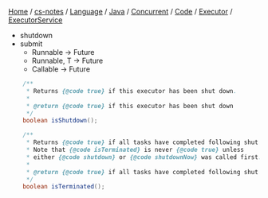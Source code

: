 [Home](https://mengxianbin.github.io) /
[cs-notes](https://mengxianbin.github.io/cs-notes/site) /
[Language](https://mengxianbin.github.io/cs-notes/site/Language) /
[Java](https://mengxianbin.github.io/cs-notes/site/Language/Java) /
[Concurrent](https://mengxianbin.github.io/cs-notes/site/Language/Java/Concurrent) /
[Code](https://mengxianbin.github.io/cs-notes/site/Language/Java/Concurrent/Code) /
[Executor](https://mengxianbin.github.io/cs-notes/site/Language/Java/Concurrent/Code/Executor) /
[ExecutorService](https://mengxianbin.github.io/cs-notes/site/Language/Java/Concurrent/Code/Executor/ExecutorService)

* shutdown
* submit
    * Runnable -> Future
    * Runnable, T -> Future
    * Callable -> Future

```java
    /**
     * Returns {@code true} if this executor has been shut down.
     *
     * @return {@code true} if this executor has been shut down
     */
    boolean isShutdown();
```

```java
    /**
     * Returns {@code true} if all tasks have completed following shut down.
     * Note that {@code isTerminated} is never {@code true} unless
     * either {@code shutdown} or {@code shutdownNow} was called first.
     *
     * @return {@code true} if all tasks have completed following shut down
     */
    boolean isTerminated();
```
